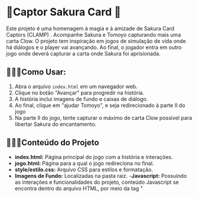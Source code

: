 
#  🌸Captor Sakura Card 🌸

Este projeto é uma homenagem à magia e à amizade de Sakura Card Captors (CLAMP) .
Acompanhe Sakura e Tomoyo capturando mais uma carta Clow.
O projeto tem inspiração em jogos de simulação de vida onde há diálogos e o player vai avançando.
Ao final, o jogador entra em outro jogo onde deverá capturar a carta onde Sakura foi aprisionada.

## 🌟🌟🌟Como Usar:

1. Abra o arquivo `index.html` em um navegador web.
2. Clique no botão "Avançar" para progredir na história.
3. A história inclui imagens de fundo e caixas de diálogo.
4. Ao final, clique em "ajudar Tomoyo", e seja redirecionado à parte II do jogo
5. Na parte II do jogo, tente capturar o máximo de carta Clow possível para libertar Sakura do encantamento.

## 🌟🌟🌟Conteúdo do Projeto

- **index.html:** Página principal do jogo com a história e interações.
- **jogo.html:** Página para a qual o jogo redireciona no final.
- **style/estilo.css:** Arquivo CSS para estilos e formatação.
- **Imagens de Fundo:** Localizadas na pasta raiz.
-**Javascript:** Possuindo as interações e funcionalidades do projeto, conteúdo Javascript se encontra dentro do arquivo HTML, por meio da tag "<script>".
## Contribuição

Contribuições são bem-vindas! Sinta-se à vontade para abrir problemas, propor melhorias ou fazer pull requests.

## Licença

Este projeto está sob a [Licença MIT](LICENSE).

---

